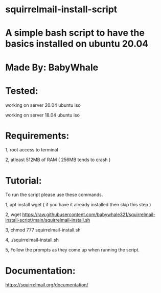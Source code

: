 # squirrelmail-install-script
# A simple bash script to have the basics installed on ubuntu 20.04
# Made By: BabyWhale

 # Tested:
 
 working on server 20.04 ubuntu iso
 
 working on server 18.04 ubuntu iso

# Requirements:

1, root access to terminal

2, atleast 512MB of RAM ( 256MB tends to crash )


# Tutorial:

To run the script please use these commands.

1, apt install wget ( if you have it already installed then skip this step )

2, wget https://raw.githubusercontent.com/babywhale321/squirrelmail-install-script/main/squirrelmail-install.sh

3, chmod 777 squirrelmail-install.sh

4, ./squirrelmail-install.sh

5, Follow the prompts as they come up when running the script.
 
# Documentation:

https://squirrelmail.org/documentation/
